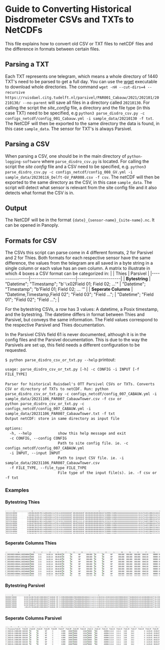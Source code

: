 # Guide to Converting Historical Disdrometer CSVs and TXTs to NetCDFs

This file explains how to convert old CSV or TXT files to netCDF files and the difference in formats between certain files. 

## Parsing a TXT
Each TXT represents one telegram, which means a whole directory of 1440 TXT's need to be parsed to get a full day. You can use the [wget](https://linuxize.com/post/wget-command-examples/) executable to download whole directories. The command `wget -nH --cut-dirs=4 --recursive https://ruisdael.citg.tudelft.nl/parsivel/PAR001_Cabauw/2021/202101/20210130/ --no-parent` will save all files in a directory called `20210130`.  For calling the script the *site_config* file, a directory and the file type (in this case TXT) need to be specified, e.g `python3 parse_disdro_csv.py -c configs_netcdf/config_001_Cabauw.yml -i sample_data/20210130 -f txt`. The NetCDF will then be exported to the same directory the data is found, in this case `sample_data`. The sensor for TXT's is always Parsivel.

## Parsing a CSV
When parsing a CSV, one should be in the main directory of `python-logging-software` where `parse_disdro_csv.py` is located. For calling the script the *site config* file and a CSV need to be specified, e.g. `python3 parse_disdro_csv.py -c configs_netcdf/config_008_GV.yml -i sample_data/20230116_Delft-GV_PAR008.csv -f csv`. The netCDF will then be exported to the same directory as the CSV, in this case `sample_data`. The script will detect what sensor is relevant from the site config file and it also detects what format the CSV is in.


## Output 
The NetCDF will be in the format `{date}_{sensor-name}_{site-name}.nc`. It can be opened in Panoply.

## Formats for CSV

The CSVs this script can parse come in 4 different formats, 2 for Parsivel and 2 for Thies. Both formats for each respective sensor have the same difference, the values from the telegram are all saved in a byte string in a single column or each value has an own column. A matrix to illustrate in which 4 boxes a CSV format can be categorized in:
|                | Thies | Parsivel   |
|----------------|-----------------------|----------------------|
| **Bytestring** |     "Datetime"; "Timestamp"; "b'$\backslash$x02Field 01; Field 02; ...'"    | "Datetime"; "Timestamp"; "b'Field 01; Field 02; ... '" |
| **Seperate Columns**    |     "Datetime,Timestamp,Field 02"; "Field 03"; "Field ...";  | "Datetime"; "Field 01"; "Field 02"; "Field ...";   |



For the bytestring CSVs, a row has 3 values: A datetime, a Posix timestamp, and the bytestring. The datetime differs in format between Thies and Parsivel, but conveys the same information. The Field values correspond to the respective Parsivel and Thies documentation.

In the Parsivel CSVs field 61 is never documented, although it is in the config files and the Parsivel documentation. This is due to the way the Parsivels are set up, this field needs a different configuration to be requested. 

`$ python parse_disdro_csv_or_txt.py --help` printout:

```Unix
usage: parse_disdro_csv_or_txt.py [-h] -c CONFIG -i INPUT [-f FILE_TYPE]

Parser for historical Ruisdael's OTT Parsivel CSVs or TXTs. Converts CSV or directory of TXTs to netCDF. Run: python
parse_disdro_csv_or_txt.py -c configs_netcdf/config_007_CABAUW.yml -i sample_data/20231106_PAR007_CabauwTower.csv -f csv or
python parse_disdro_csv_or_txt.py -c configs_netcdf/config_007_CABAUW.yml -i sample_data/20231106_PAR007_CabauwTower.txt -f txt
Output netCDF: store in same directory as input file

options:
  -h, --help            show this help message and exit
  -c CONFIG, --config CONFIG
                        Path to site config file. ie. -c configs_netcdf/config_007_CABAUW.yml
  -i INPUT, --input INPUT
                        Path to input CSV file. ie. -i sample_data/20231106_PAR007_CabauwTower.csv
  -f FILE_TYPE, --file_type FILE_TYPE
                        File type of the input file(s). ie. -f csv or -f txt
```

### Examples
#### Bytestring Thies
![](docs/Thies_ByteSTr.png)
#### Seperate Columns Thies
![](docs/Thies_SV.png)

#### Bytestring Parsivel
![](docs/PAR_ByteStr.png)
#### Seperate Columns Parsivel
![](docs/PAR_SV.png)

